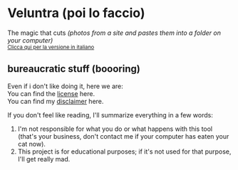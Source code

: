# Veluntra (poi lo faccio)
The magic that cuts _(photos from a site and pastes them into a folder on your computer)_\
<sub> [Clicca qui per la versione in italiano](https://github.com/Dicast3/Veluntra/blob/main/README-ita.md) </sub>

## bureaucratic stuff (boooring)
Even if i don't like doing it, here we are:\
You can find the [license](https://github.com/Dicast3/Veluntra/blob/main/LICENSE) here.\
You can find my [disclaimer](https://github.com/Dicast3/Veluntra/blob/main/Disclaimer-eng.md) here.

If you don't feel like reading, I'll summarize everything in a few words:
1. I'm not responsible for what you do or what happens with this tool (that's your business, don't contact me if your computer has eaten your cat now).
2. This project is for educational purposes; if it's not used for that purpose, I'll get really mad.
